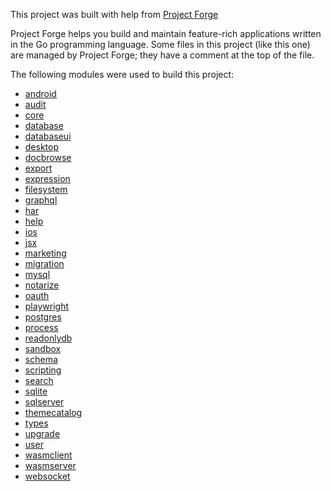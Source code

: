<!--- Content managed by Project Forge, see [projectforge.md] for details. -->
This project was built with help from [Project Forge](https://projectforge.dev)

Project Forge helps you build and maintain feature-rich applications written in the Go programming language. 
Some files in this project (like this one) are managed by Project Forge; they have a comment at the top of the file.

The following modules were used to build this project:

- [android](./doc/module/android.md)
- [audit](./doc/module/audit.md)
- [core](./doc/module/core.md)
- [database](./doc/module/database.md)
- [databaseui](./doc/module/databaseui.md)
- [desktop](./doc/module/desktop.md)
- [docbrowse](./doc/module/docbrowse.md)
- [export](./doc/module/export.md)
- [expression](./doc/module/expression.md)
- [filesystem](./doc/module/filesystem.md)
- [graphql](./doc/module/graphql.md)
- [har](./doc/module/har.md)
- [help](./doc/module/help.md)
- [ios](./doc/module/ios.md)
- [jsx](./doc/module/jsx.md)
- [marketing](./doc/module/marketing.md)
- [migration](./doc/module/migration.md)
- [mysql](./doc/module/mysql.md)
- [notarize](./doc/module/notarize.md)
- [oauth](./doc/module/oauth.md)
- [playwright](./doc/module/playwright.md)
- [postgres](./doc/module/postgres.md)
- [process](./doc/module/process.md)
- [readonlydb](./doc/module/readonlydb.md)
- [sandbox](./doc/module/sandbox.md)
- [schema](./doc/module/schema.md)
- [scripting](./doc/module/scripting.md)
- [search](./doc/module/search.md)
- [sqlite](./doc/module/sqlite.md)
- [sqlserver](./doc/module/sqlserver.md)
- [themecatalog](./doc/module/themecatalog.md)
- [types](./doc/module/types.md)
- [upgrade](./doc/module/upgrade.md)
- [user](./doc/module/user.md)
- [wasmclient](./doc/module/wasmclient.md)
- [wasmserver](./doc/module/wasmserver.md)
- [websocket](./doc/module/websocket.md)
